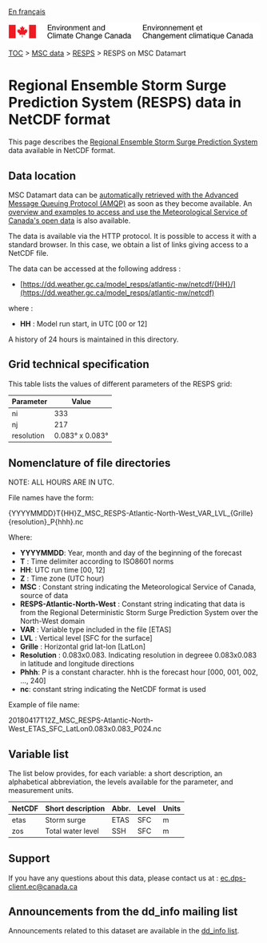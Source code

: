 [En français](readme_rdsps-datamart_fr.md)

![ECCC logo](../../img_eccc-logo.png)

[TOC](../../readme_en.md) > [MSC data](../readme_en.md) > [RESPS](readme_resps_en.md) > RESPS on MSC Datamart

# Regional Ensemble Storm Surge Prediction System (RESPS) data in NetCDF format

This page describes the [Regional Ensemble Storm Surge Prediction System](readme_resps_en.md) data available in NetCDF format.

## Data location

MSC Datamart data can be [automatically retrieved with the Advanced Message Queuing Protocol (AMQP)](../../msc-datamart/amqp_en.md) as soon as they become available. An [overview and examples to access and use the Meteorological Service of Canada's open data](../../usage/readme_en.md) is also available.

The data is available via the HTTP protocol. It is possible to access it with a standard browser. In this case, we obtain a list of links giving access to a NetCDF file.

The data can be accessed at the following address :

* [https://dd.weather.gc.ca/model_resps/atlantic-nw/netcdf/{HH}/](https://dd.weather.gc.ca/model_resps/atlantic-nw/netcdf)

where :

* __HH__ : Model run start, in UTC [00 or 12]

A history of 24 hours is maintained in this directory.

## Grid technical specification

This table lists the values of different parameters of the RESPS grid:

| Parameter | Value |
| ------ | ------ |
| ni | 333 |
| nj | 217 |
| resolution | 0.083° x 0.083° |


##    Nomenclature of file directories

NOTE:  ALL HOURS ARE IN UTC.

File names have the form:

{YYYYMMDD}T{HH}Z_MSC_RESPS-Atlantic-North-West_VAR_LVL_{Grille}{resolution}_P{hhh}.nc 

Where:

* __YYYYMMDD__: Year, month and day of the beginning of the forecast
* __T__ : Time delimiter according to ISO8601 norms
* __HH__: UTC run time [00, 12]
* __Z__ : Time zone (UTC hour)
* __MSC__ : Constant string indicating the Meteorological Service of Canada, source of data
* __RESPS-Atlantic-North-West__ : Constant string indicating that data is from the Regional Deterministic Storm Surge Prediction System over the North-West domain
* __VAR__ : Variable type included in the file [ETAS]
* __LVL__ : Vertical level [SFC for the surface]
* __Grille__ : Horizontal grid lat-lon [LatLon]
* __Resolution__ : 0.083x0.083. Indicating resolution in degreee 0.083x0.083 in latitude and longitude directions
* __Phhh__: P is a constant character. hhh is the forecast hour [000, 001, 002, ..., 240]
* __nc__: constant string indicating the NetCDF format is used

Example of file name:

20180417T12Z_MSC_RESPS-Atlantic-North-West_ETAS_SFC_LatLon0.083x0.083_P024.nc

##    Variable list

The list below provides, for each variable: a short description, an alphabetical abbreviation, the levels available for the parameter, and measurement units.

|NetCDF  | Short description|                          Abbr.|  Level|  Units|
|--------|---------------|----------|----------|----------|
|etas    |Storm surge    |                            ETAS|   SFC|    m|
|zos     |Total water level|                            SSH|   SFC|    m|


## Support

If you have any questions about this data, please contact us at : [ec.dps-client.ec@canada.ca](mailto:ec.dps-client.ec@canada.ca)

## Announcements from the dd_info mailing list

Announcements related to this dataset are available in the [dd_info list](https://lists.ec.gc.ca/cgi-bin/mailman/listinfo/dd_info).
